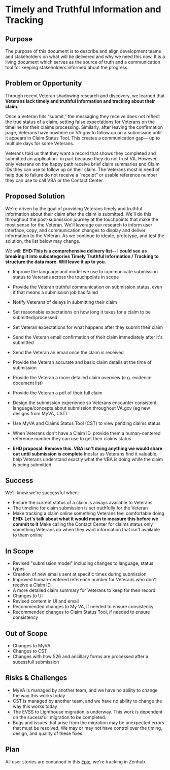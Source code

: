 # Timely and Truthful Information and Tracking

## Purpose
The purpose of this document is to describe and align development teams and stakeholders on what will be delivered and why we need this now. It is a living document which serves as the source of truth and a communication tool for keeping stakeholders informed about the progress.

## Problem or Opportunity
Through recent Veteran shadowing research and discovery, we learned that **Veterans lack timely and truthful information and tracking about their claim.**

Once a Veteran hits “submit,” the messaging they receive  does not reflect the true status of a claim, setting false expectations for Veterans on the timeline for their claims processing. Similarly, after leaving the confirmation page, Veterans have nowhere on VA.gov to follow up on a submission until it appears in Claim Status Tool. This creates a communication gap— up to multiple days for some Veterans. 

Veterans told us that they want a record that shows they completed and submitted an application– in part because they do not trust VA. However, only Veterans on the happy path receive brief claim summaries and Claim IDs they can use to follow up on their claim. The Veterans most in need of help due to failure do not receive a “receipt” or usable reference number they can use to call VBA or the Contact Center. 

## Proposed Solution
We're driven by the goal of providing Veterans timely and truthful information about their claim after the claim is submitted. We'll do this throughout the post-submission journey at the touchpoints that make the most sense for the Veteran. We'll leverage our research to inform user interface, copy, and communication changes to display and deliver information to the Veteran. As we continue to ideate, prototype, and test the solution, the list below may change.

We will: **EHD:This is a comprehensive delivery list-- I could see us breaking it into subcategories Timely Truthful Information / Tracking to structure the data more. Will leave it up to you.**
- Improve the language and model we use to communicate submission status to Veterans across the touchpoints in scope
- Provide the Veteran truthful communication on submission status, even if that means a submission job has failed
- Notify Veterans of delays in submitting their claim 
- Set reasonable expectations on how long it takes for a claim to be submitted/processed
- Set Veteran expectations for what happens after they submit their claim 
- Send the Veteran email confirmation of their claim immediately after it's submitted
- Send the Veteran an email once the claim is received    
- Provide the Veteran accurate and basic claim details at the time of submission
- Provide the Veteran a more detailed claim overview (e.g. evidence document list)
- Provide the Veteran a pdf of their full claim
- Design the submission experience so Veterans encounter consistent language/concepts about submission throughout VA.gov (eg new designs from MyVA, CST)
- Use MyVA and Claims Status Tool (CST) to view pending claims status
- When Veterans don't have a Claim ID, provide them a human-centered reference number they can use to get their claims status

- **EHD proposal: Remove this. VBA isn't doing anything we would share out until submission is complete** Inosfar as Veterans find it valuable, help Veterans understand exactly what the VBA is doing while the claim is being submitted
  
## Success
We'll know we're successful when: 
- Ensure the current status of a claim is always available to Veterans
- The timeline for claim submission is set truthfully for the Veteran
- Make tracking a claim online something Veterans feel comfortable doing
**EHD: Let's talk about what it would mean to measure this before we commit to it** Make calling the Contact Center for claims status only something Veterans do when they want information that isn't available to them online 

## In Scope
- Revised "submission model" including changes to language, status types
- Creation of new emails sent at specific times during submission
- Improved human-centered reference number for Veterans who don't receive a Claim ID
- A more detailed claim summary for Veterans to keep for their record
- Changes to UI
- Revised content in UI and email
- Recommended changes to My VA, if needed to ensure consistency
- Recommended changes to Claim Status Tool, if needed to ensure consistency

## Out of Scope
- Changes to MyVA
- Changes to CST
- Changes with how 526 and ancillary forms are processed after a sucessfull submission

## Risks & Challenges
- MyVA is managed by another team, and we have no ability to change the way this works today
- CST is managed by another team, and we have no ability to change the way this works today
- The EVSS to Lighthouse migration is underway. This work is dependent on the sucessfull migration to be completed.
- Bugs and issues that arise from the migration may be unexpected errors that must be resolved. We may or may not have control over the timing, design, and quality of these fixes

## Plan
All user stories are contained in this [Epic](https://app.zenhub.com/workspaces/disability-experience-63dbdb0a401c4400119d3a44/issues/gh/department-of-veterans-affairs/va.gov-team/82076), we're tracking in Zenhub.
